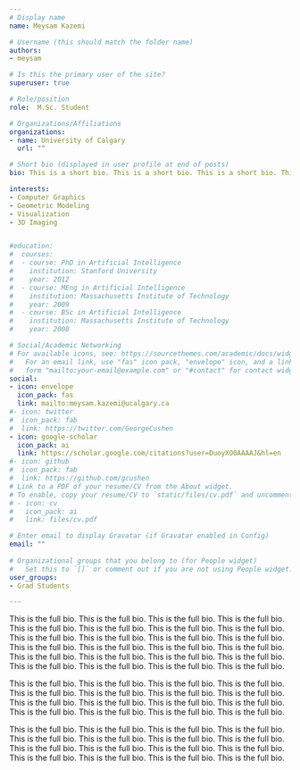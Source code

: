 ```yaml
---
# Display name
name: Meysam Kazemi

# Username (this should match the folder name)
authors:
- meysam

# Is this the primary user of the site?
superuser: true

# Role/position
role:  M.Sc. Student

# Organizations/Affiliations
organizations:
- name: University of Calgary
  url: ""

# Short bio (displayed in user profile at end of posts)
bio: This is a short bio. This is a short bio. This is a short bio. This is a short bio.

interests:
- Computer Graphics
- Geometric Modeling
- Visualization
- 3D Imaging


#education:
#  courses:
#  - course: PhD in Artificial Intelligence
#    institution: Stanford University
#    year: 2012
#  - course: MEng in Artificial Intelligence
#    institution: Massachusetts Institute of Technology
#    year: 2009
#  - course: BSc in Artificial Intelligence
#    institution: Massachusetts Institute of Technology
#    year: 2008

# Social/Academic Networking
# For available icons, see: https://sourcethemes.com/academic/docs/widgets/#icons
#   For an email link, use "fas" icon pack, "envelope" icon, and a link in the
#   form "mailto:your-email@example.com" or "#contact" for contact widget.
social:
- icon: envelope
  icon_pack: fas
  link: mailto:meysam.kazemi@ucalgary.ca
#- icon: twitter
#  icon_pack: fab
#  link: https://twitter.com/GeorgeCushen
- icon: google-scholar
  icon_pack: ai
  link: https://scholar.google.com/citations?user=DuoyXO0AAAAJ&hl=en
#- icon: github
#  icon_pack: fab
#  link: https://github.com/gcushen
# Link to a PDF of your resume/CV from the About widget.
# To enable, copy your resume/CV to `static/files/cv.pdf` and uncomment the lines below.  
# - icon: cv
#   icon_pack: ai
#   link: files/cv.pdf

# Enter email to display Gravatar (if Gravatar enabled in Config)
email: ""
  
# Organizational groups that you belong to (for People widget)
#   Set this to `[]` or comment out if you are not using People widget.  
user_groups:
- Grad Students

---
```

This is the full bio. This is the full bio. This is the full bio. This is the full bio. This is the full bio. This is the full bio. This is the full bio. This is the full bio.
This is the full bio. This is the full bio. This is the full bio. This is the full bio. This is the full bio. This is the full bio. This is the full bio. This is the full bio.
This is the full bio. This is the full bio. This is the full bio. This is the full bio. This is the full bio. This is the full bio. This is the full bio. This is the full bio.

This is the full bio. This is the full bio. This is the full bio. This is the full bio. This is the full bio. This is the full bio. This is the full bio. This is the full bio.
This is the full bio. This is the full bio. This is the full bio. This is the full bio. This is the full bio. This is the full bio. This is the full bio. This is the full bio.

This is the full bio. This is the full bio. This is the full bio. This is the full bio. This is the full bio. This is the full bio. This is the full bio. This is the full bio.
This is the full bio. This is the full bio. This is the full bio. This is the full bio. This is the full bio. This is the full bio. This is the full bio. This is the full bio.
